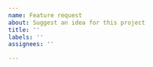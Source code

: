 ```yaml
---
name: Feature request
about: Suggest an idea for this project
title: ''
labels: ''
assignees: ''

---
```


<!-- Describe your feature request here -->

<!-- Not all features we would accept. However, you can try to implement it yourself. It is open source, you are free to do anything you want. Spoonfeeding is not acceptable here :) -->
